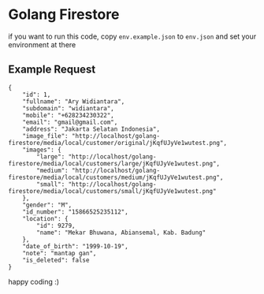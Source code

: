 # Golang Firestore

if you want to run this code, copy `env.example.json` to `env.json` and set your environment at there
 
## Example Request

```
{
    "id": 1,
    "fullname": "Ary Widiantara",
    "subdomain": "widiantara",
    "mobile": "+628234230322",
    "email": "gmail@gmail.com",
    "address": "Jakarta Selatan Indonesia",
    "image_file": "http://localhost/golang-firestore/media/local/customer/original/jKqfUJyVe1wutest.png",
    "images": {
        "large": "http://localhost/golang-firestore/media/local/customers/large/jKqfUJyVe1wutest.png",
        "medium": "http://localhost/golang-firestore/media/local/customers/medium/jKqfUJyVe1wutest.png",
        "small": "http://localhost/golang-firestore/media/local/customers/small/jKqfUJyVe1wutest.png"
    },
    "gender": "M",
    "id_number": "15866525235112",
    "location": {
        "id": 9279,
        "name": "Mekar Bhuwana, Abiansemal, Kab. Badung"
    },
    "date_of_birth": "1999-10-19",
    "note": "mantap gan",
    "is_deleted": false
}
```

happy coding :)
